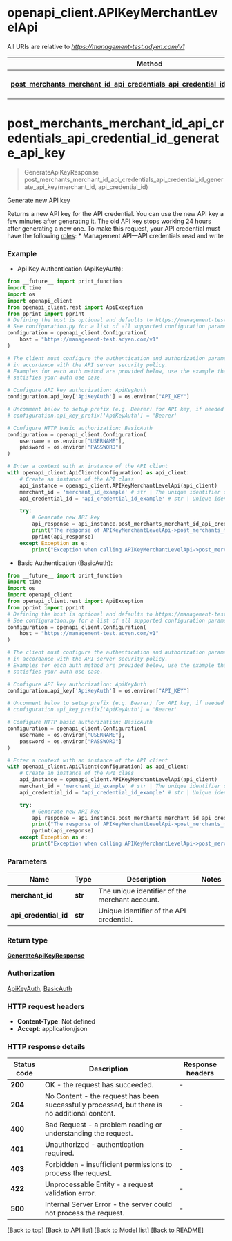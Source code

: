# openapi_client.APIKeyMerchantLevelApi

All URIs are relative to *https://management-test.adyen.com/v1*

Method | HTTP request | Description
------------- | ------------- | -------------
[**post_merchants_merchant_id_api_credentials_api_credential_id_generate_api_key**](APIKeyMerchantLevelApi.md#post_merchants_merchant_id_api_credentials_api_credential_id_generate_api_key) | **POST** /merchants/{merchantId}/apiCredentials/{apiCredentialId}/generateApiKey | Generate new API key


# **post_merchants_merchant_id_api_credentials_api_credential_id_generate_api_key**
> GenerateApiKeyResponse post_merchants_merchant_id_api_credentials_api_credential_id_generate_api_key(merchant_id, api_credential_id)

Generate new API key

Returns a new API key for the API credential. You can use the new API key a few minutes after generating it. The old API key stops working 24 hours after generating a new one.  To make this request, your API credential must have the following [roles](https://docs.adyen.com/development-resources/api-credentials#api-permissions): * Management API—API credentials read and write

### Example

* Api Key Authentication (ApiKeyAuth):
```python
from __future__ import print_function
import time
import os
import openapi_client
from openapi_client.rest import ApiException
from pprint import pprint
# Defining the host is optional and defaults to https://management-test.adyen.com/v1
# See configuration.py for a list of all supported configuration parameters.
configuration = openapi_client.Configuration(
    host = "https://management-test.adyen.com/v1"
)

# The client must configure the authentication and authorization parameters
# in accordance with the API server security policy.
# Examples for each auth method are provided below, use the example that
# satisfies your auth use case.

# Configure API key authorization: ApiKeyAuth
configuration.api_key['ApiKeyAuth'] = os.environ["API_KEY"]

# Uncomment below to setup prefix (e.g. Bearer) for API key, if needed
# configuration.api_key_prefix['ApiKeyAuth'] = 'Bearer'

# Configure HTTP basic authorization: BasicAuth
configuration = openapi_client.Configuration(
    username = os.environ["USERNAME"],
    password = os.environ["PASSWORD"]
)

# Enter a context with an instance of the API client
with openapi_client.ApiClient(configuration) as api_client:
    # Create an instance of the API class
    api_instance = openapi_client.APIKeyMerchantLevelApi(api_client)
    merchant_id = 'merchant_id_example' # str | The unique identifier of the merchant account.
    api_credential_id = 'api_credential_id_example' # str | Unique identifier of the API credential.

    try:
        # Generate new API key
        api_response = api_instance.post_merchants_merchant_id_api_credentials_api_credential_id_generate_api_key(merchant_id, api_credential_id)
        print("The response of APIKeyMerchantLevelApi->post_merchants_merchant_id_api_credentials_api_credential_id_generate_api_key:\n")
        pprint(api_response)
    except Exception as e:
        print("Exception when calling APIKeyMerchantLevelApi->post_merchants_merchant_id_api_credentials_api_credential_id_generate_api_key: %s\n" % e)
```

* Basic Authentication (BasicAuth):
```python
from __future__ import print_function
import time
import os
import openapi_client
from openapi_client.rest import ApiException
from pprint import pprint
# Defining the host is optional and defaults to https://management-test.adyen.com/v1
# See configuration.py for a list of all supported configuration parameters.
configuration = openapi_client.Configuration(
    host = "https://management-test.adyen.com/v1"
)

# The client must configure the authentication and authorization parameters
# in accordance with the API server security policy.
# Examples for each auth method are provided below, use the example that
# satisfies your auth use case.

# Configure API key authorization: ApiKeyAuth
configuration.api_key['ApiKeyAuth'] = os.environ["API_KEY"]

# Uncomment below to setup prefix (e.g. Bearer) for API key, if needed
# configuration.api_key_prefix['ApiKeyAuth'] = 'Bearer'

# Configure HTTP basic authorization: BasicAuth
configuration = openapi_client.Configuration(
    username = os.environ["USERNAME"],
    password = os.environ["PASSWORD"]
)

# Enter a context with an instance of the API client
with openapi_client.ApiClient(configuration) as api_client:
    # Create an instance of the API class
    api_instance = openapi_client.APIKeyMerchantLevelApi(api_client)
    merchant_id = 'merchant_id_example' # str | The unique identifier of the merchant account.
    api_credential_id = 'api_credential_id_example' # str | Unique identifier of the API credential.

    try:
        # Generate new API key
        api_response = api_instance.post_merchants_merchant_id_api_credentials_api_credential_id_generate_api_key(merchant_id, api_credential_id)
        print("The response of APIKeyMerchantLevelApi->post_merchants_merchant_id_api_credentials_api_credential_id_generate_api_key:\n")
        pprint(api_response)
    except Exception as e:
        print("Exception when calling APIKeyMerchantLevelApi->post_merchants_merchant_id_api_credentials_api_credential_id_generate_api_key: %s\n" % e)
```

### Parameters

Name | Type | Description  | Notes
------------- | ------------- | ------------- | -------------
 **merchant_id** | **str**| The unique identifier of the merchant account. | 
 **api_credential_id** | **str**| Unique identifier of the API credential. | 

### Return type

[**GenerateApiKeyResponse**](GenerateApiKeyResponse.md)

### Authorization

[ApiKeyAuth](../README.md#ApiKeyAuth), [BasicAuth](../README.md#BasicAuth)

### HTTP request headers

 - **Content-Type**: Not defined
 - **Accept**: application/json

### HTTP response details
| Status code | Description | Response headers |
|-------------|-------------|------------------|
**200** | OK - the request has succeeded. |  -  |
**204** | No Content - the request has been successfully processed, but there is no additional content. |  -  |
**400** | Bad Request - a problem reading or understanding the request. |  -  |
**401** | Unauthorized - authentication required. |  -  |
**403** | Forbidden - insufficient permissions to process the request. |  -  |
**422** | Unprocessable Entity - a request validation error. |  -  |
**500** | Internal Server Error - the server could not process the request. |  -  |

[[Back to top]](#) [[Back to API list]](../README.md#documentation-for-api-endpoints) [[Back to Model list]](../README.md#documentation-for-models) [[Back to README]](../README.md)

